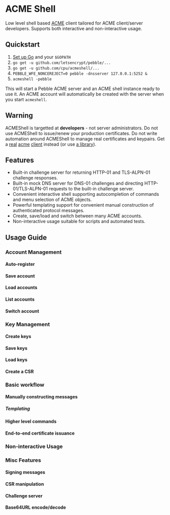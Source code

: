 # ACME Shell

Low level shell based [ACME](https://tools.ietf.org/html/draft-ietf-acme-acme-14) client tailored for ACME client/server developers. Supports both interactive and non-interactive usage.

## Quickstart

1. [Set up Go](https://golang.org/doc/install) and your `$GOPATH`
2. `go get -u github.com/letsencrypt/pebble/...`
3. `go get -u github.com/cpu/acmeshell/...`
4. `PEBBLE_WFE_NONCEREJECT=0 pebble -dnsserver 127.0.0.1:5252 &`
5. `acmeshell -pebble`

This will start a Pebble ACME server and an ACME shell instance ready to use it.
An ACME account will automatically be created with the server when you start
`acmeshell`.

## Warning

ACMEShell is targetted at **developers** - not server administrators. Do not use
ACMEShell to issue/renew your production certificates. Do not write automation
around ACMEShell to manage real certificates and keypairs. Get
a [real](https://github.com/certbot/certbot/) [acme](https://github.com/xenolf/lego) [client](https://github.com/Neilpang/acme.sh) instead (or use [a library](https://pypi.org/project/acme/)).

## Features

* Built-in challenge server for returning HTTP-01 and TLS-ALPN-01 challenge
  responses.
* Built-in mock DNS server for DNS-01 challenges and directing
  HTTP-01/TLS-ALPN-01 requests to the built-in challenge server.
* Convenient interactive shell supporting autocompletion of commands and menu
  selection of ACME objects.
* Powerful templating support for convenient manual construction of
  authenticated protocol messages.
* Create, save/load and switch between many ACME accounts.
* Non-interactive usage suitable for scripts and automated tests.

## Usage Guide

### Account Management

#### Auto-register

#### Save account

#### Load accounts

#### List accounts

#### Switch account

### Key Management

#### Create keys

#### Save keys

#### Load keys

#### Create a CSR

### Basic workflow

#### Manually constructing messages

##### Templating

#### Higher level commands

#### End-to-end certificate issuance

### Non-interactive Usage

### Misc Features

#### Signing messages

#### CSR manipulation

#### Challenge server

#### Base64URL encode/decode
